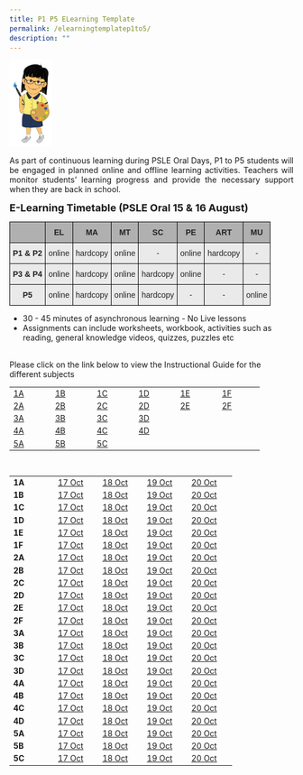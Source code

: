 ```yaml
---
title: P1 P5 ELearning Template
permalink: /elearningtemplatep1to5/
description: ""
---
```

<img src="/images/design%20girl%202a.png" 
     style="width:15%">
		 
<div style="text-align:justify;">As part of continuous learning during PSLE Oral Days, P1 to P5 students will be engaged in planned online and offline learning activities. Teachers will monitor students’ learning progress and provide the necessary support when they are back in school.</div>

<b><font size="4">E-Learning Timetable (PSLE Oral 15 &amp; 16 August)</font></b>
<style type="text/css">
.tg  {border-collapse:collapse;border-spacing:0;}
.tg td{border-color:black;border-style:solid;border-width:1px;font-family:Arial, sans-serif;font-size:14px;
  overflow:hidden;padding:10px 5px;word-break:normal;}
.tg th{border-color:black;border-style:solid;border-width:1px;font-family:Arial, sans-serif;font-size:14px;
  font-weight:normal;overflow:hidden;padding:10px 5px;word-break:normal;}
.tg .tg-n4qt{background-color:#EAEAEA;color:#222;font-weight:bold;text-align:center;vertical-align:top}
.tg .tg-y7qa{background-color:#EAEAEA;color:#222;text-align:left;vertical-align:top}
.tg .tg-dwlh{background-color:#B0B0B0;color:#222;font-weight:bold;text-align:center;vertical-align:middle}
.tg .tg-ku5w{background-color:#EAEAEA;color:#222;text-align:center;vertical-align:middle}
</style>
<table class="tg"><thead><tr>
    <th class="tg-dwlh"></th>
    <th class="tg-dwlh">EL</th>
    <th class="tg-dwlh">MA</th>
    <th class="tg-dwlh">MT</th>
	  <th class="tg-dwlh">SC</th>
    <th class="tg-dwlh">PE</th>
    <th class="tg-dwlh">ART</th>
    <th class="tg-dwlh">MU</th>
  </tr></thead><tbody>
  <tr>
		<td class="tg-n4qt"><b>P1 & P2</b></td>
    <td class="tg-ku5w">online</td>
    <td class="tg-ku5w">hardcopy</td>
    <td class="tg-ku5w">online</td>
    <td class="tg-ku5w">-</td>
    <td class="tg-ku5w">online</td>
    <td class="tg-ku5w">hardcopy</td>
    <td class="tg-ku5w">-</td>
  </tr><tr>
    <td class="tg-n4qt"><b>P3 & P4</b></td>
    <td class="tg-ku5w">online</td>
    <td class="tg-ku5w">hardcopy</td>
    <td class="tg-ku5w">online</td>
    <td class="tg-ku5w">hardcopy</td>
    <td class="tg-ku5w">online</td>
    <td class="tg-ku5w">-</td>
    <td class="tg-ku5w">-</td>
  </tr><tr>
    <td class="tg-n4qt"><b>P5</b></td>
    <td class="tg-ku5w">online</td>
    <td class="tg-ku5w">hardcopy</td>
    <td class="tg-ku5w">online</td>
    <td class="tg-ku5w">hardcopy</td>
    <td class="tg-ku5w">-</td>
    <td class="tg-ku5w">-</td>
    <td class="tg-ku5w">online</td>
  </tr></tbody></table>

<ul>
<li>30 - 45 minutes of asynchronous learning - No Live lessons</li>
<li>Assignments can include worksheets, workbook, activities such as reading, general knowledge videos, quizzes, puzzles etc</li>
</ul>
<br>Please click on the link below to view the Instructional Guide for the different subjects<br>

<table class="ive_eobj_center iveo_table ives_tab_simple3">
<tbody>
<tr>
<td style="width: 60px;"><a href="https://docs.google.com/spreadsheets/d/e/2PACX-1vR5gk9AjLN3cg-jvgZav_7ewf9lEkX5wj5TcHGNqaBJnluc1025h-j9yzRTgf3cxzBxaSS6Nu9cWjRE/pubhtml" target="_blank">1A</a>
</td>
<td style="width: 60px;"><a href="https://docs.google.com/spreadsheets/d/e/2PACX-1vRv_kQhREp5N3X0vPXKunUka1UevOPnJbM3mSzITbHE9x_hYnGyN108fmpKB-R28uTm9slNTBci4yp6/pubhtml" target="_blank">1B</a>
</td>
<td style="width: 60px;"><a href="https://docs.google.com/spreadsheets/d/e/2PACX-1vT9MWpahSb8d6q2BfLHIHMNUtkldpKxn8-G-LGCsozdK7DxszLQ2Nasy4d4hZyqepEZV-8532bjJ8eb/pubhtml" target="_blank">1C</a>
</td>
<td style="width: 60px;"><a href="https://docs.google.com/spreadsheets/d/e/2PACX-1vRRDzhsnGxJbNm7ntQ50prCLF0HYakR_OdZd7XDxAV7wgpKt6ljkNs9fl30DySX6hamulTbyG9m8Tep/pubhtml" target="_blank">1D</a>
</td>
<td style="width: 60px;"><a href="https://docs.google.com/spreadsheets/d/e/2PACX-1vSde2ycsdZ85CCC-xFQAKSmsMIutF3KRtj-1MfR6pDbDcggGrUV3K2gG5R-70sijzWD8eSB0w6KuTvO/pubhtml" target="_blank">1E</a>
</td>
<td style="width: 60px;"><a href="https://docs.google.com/spreadsheets/d/e/2PACX-1vTm3o22SAOTevG26WFgkzlbFETbRYCWJPTV5n8GpbCT8vOJVi50cs2MNuXX8cqT6YLJndXjz_x3TZ-N/pubhtml" target="_blank">1F</a>
</td>
</tr>
<tr>
<td><a href="https://docs.google.com/spreadsheets/d/e/2PACX-1vT0hJyAW-yiINM_VOpr79qhzGDYF5Jl1t-UDZ8wCv31RUVltyJAFEjULcNoThB_BAXsLHFxuRXOcVWU/pubhtml" target="_blank">2A</a>
</td>
<td><a href="https://docs.google.com/spreadsheets/d/e/2PACX-1vQryUI21PLw-CWpP-StMYBfNXpDNFdsVDHGOz9DrhTF21TqoXBEFfypis0IbBXnkHocyvq8UC-wWI7H/pubhtml" target="_blank">2B</a>
</td>
<td><a href="https://docs.google.com/spreadsheets/d/e/2PACX-1vReHEaHYKFLiZ84v6mcYCRGV-FqatlY87TCEuqMDwC6UjCKpW1OIEzp97xLO6sChu6hJJss3QWESiFN/pubhtml" target="_blank">2C</a>
</td>
<td><a href="https://docs.google.com/spreadsheets/d/e/2PACX-1vSy9BHjIubA6dtaG3cXFPKpjI8vuMih1CynWXfKe1slOMs8Bsy9i0UfwRh4nQ64oAH_sAdlUO3qWP48/pubhtml" target="_blank">2D</a>
</td>
<td><a href="https://docs.google.com/spreadsheets/d/e/2PACX-1vQJeW8SSu_Gr6euxe8Kv744jStO8sEbxoaJxe3bvTkVRohLk-kC5ErVBh5MxKE1X0P0nCsaHqxX-p-s/pubhtml" target="_blank">2E</a>
</td>
<td style="width: 60px;"><a href="https://docs.google.com/spreadsheets/d/e/2PACX-1vSA1UYACaw2n2BxtriQLiLZ-R-Pn-e3wmn_V4HrjV-2CNLQJNB7ZUeD84HKrxHpbEfAvqHW_KOZ-2K9/pubhtml" target="_blank">2F</a>
</td>
</tr>
<tr>
<td><a href="https://docs.google.com/spreadsheets/d/e/2PACX-1vTkLpBGvyQ492aQLVsR5HhmVboRY9YBlRf9nVfapS0yYdJimlLqdgdy2S4DIJzPdRpGZ0TaKkgRP7Te/pubhtml" target="_blank">3A</a>
</td>
<td><a href="https://docs.google.com/spreadsheets/d/e/2PACX-1vQNwVzdaJJ5ZA5fWsQ9sufp8Cu_9hOX-94UDz2bN_xLBg0Baz7PmdrR8uxJwHozBy5Z2ipaFxrxyIS6/pubhtml" target="_blank">3B</a>
</td>
<td><a href="https://docs.google.com/spreadsheets/d/e/2PACX-1vSDl4uQ8ywVRGw1uUdZx17cFhb_8sMT284Qfs0yWbyo6sDUZ-7ix063pSgBZPPWPiLl-lo2lJkfS5YY/pubhtml" target="_blank">3C</a>
</td>
<td><a href="https://docs.google.com/spreadsheets/d/e/2PACX-1vQOlBLO2jSoPGNXeYbHWSdY5IxpXhCWPFFRgqpz0yvJbG9kqllMfMMBHflfgffzBTNZHJyVOV6YfTkX/pubhtml" target="_blank">3D</a>
</td>
<td>&nbsp;
</td>
<td style="width: 60px;">&nbsp;
</td>
</tr>
<tr>
<td><a href="https://docs.google.com/spreadsheets/d/e/2PACX-1vQsk_eqzCAbulQ-TawXGhEd7UVACG-vneKDEmncRXBgnI7J1FTi9A-KIZCWtslDQobr7VEXzwb_6ZEo/pubhtml" target="_blank">4A</a>
</td>
<td><a href="https://docs.google.com/spreadsheets/d/e/2PACX-1vQ7k7O8e-eJNHNSEF41qkN4VES6DmXoBbuUeImvq6feyIrR_RZrkn6aklH6ChWpXYChpLqILwN2Muo_/pubhtml" target="_blank">4B</a>
</td>
<td><a href="https://docs.google.com/spreadsheets/d/e/2PACX-1vThI5RQSzXgcjt_BUR56OrHHnIepCNRfjspuRhkuV572gaMitqt1ZoZT8Wqvj9RQiugofO960DYv2tb/pubhtml" target="_blank">4C</a>
</td>
<td><a href="https://docs.google.com/spreadsheets/d/e/2PACX-1vRcp6vcG3nCZvl_dDPMCLQyL9a5JI4f8dOZEUBsqP6EueTHrmRJr8rkSRBSXeXU2MEiHn1-1rGUB0hO/pubhtml" target="_blank">4D</a>
</td>
<td>&nbsp;
</td>
<td style="width: 60px;">&nbsp;
</td>
</tr>
<tr>
<td><a href="https://docs.google.com/spreadsheets/d/e/2PACX-1vRL7r_J0iZoXkYetb5SIGBfRm7FGRjjBapIBqJhmcZ7wfDhgYDMzL3HNwdRbxc_-J642NJMiQNv0zK9/pubhtml" target="_blank">5A</a>
</td>
<td><a href="https://docs.google.com/spreadsheets/d/e/2PACX-1vSQY1J6Gzv6ZIki1jQ8g2u3iFGnnk6B2Pd7Gqiqro6wXljXQY7ps5qqb2VIIAKUI8pUA7RqsgUCe-mg/pubhtml" target="_blank">5B</a>
</td>
<td><a href="https://docs.google.com/spreadsheets/d/e/2PACX-1vTttmBOc5uEMBTSkpu_EfcvMsjngWcOwYOM_7GgA1cQs95OfB6ow8MFHVw4qPcmMmZDfG7wMeAhs3vd/pubhtml" target="_blank">5C</a>
</td>
<td>&nbsp;
</td>
<td>&nbsp;
</td>
<td style="width: 60px;">&nbsp;
</td>
</tr>
</tbody>
</table><br>

<table style="width: 100%;">
<tbody><tr>
<td style="width: 15%;"><b>1A</b></td>
<td style="width: 15%;"><a href="xx" target="_blank">17 Oct</a></td>
<td style="width: 15%;"><a href="xx" target="_blank">18 Oct</a></td>
<td style="width: 15%;"><a href="xx" target="_blank">19 Oct</a></td>
<td style="width: 15%;"><a href="xx" target="_blank">20 Oct</a></td>
</tr><tr>
<td><b>1B</b></td>
<td><a href="xxx" target="_blank">17 Oct</a></td>
<td><a href="xxx" target="_blank">18 Oct</a></td>
<td><a href="xx" target="_blank">19 Oct</a></td>
<td><a href="xx" target="_blank">20 Oct</a></td>
</tr><tr>
<td><b>1C</b></td>
<td><a href="xxx" target="_blank">17 Oct</a></td>
<td><a href="xxx" target="_blank">18 Oct</a></td>
<td><a href="xx" target="_blank">19 Oct</a></td>
<td><a href="xx" target="_blank">20 Oct</a></td>
</tr><tr>
<td><b>1D</b></td>
<td><a href="xxx" target="_blank">17 Oct</a></td>
<td><a href="xxx" target="_blank">18 Oct</a></td>
<td><a href="xx" target="_blank">19 Oct</a></td>
<td><a href="xx" target="_blank">20 Oct</a></td>
</tr><tr>
<td><b>1E</b></td>
<td><a href="xxx" target="_blank">17 Oct</a></td>
<td><a href="xxx" target="_blank">18 Oct</a></td>
<td><a href="xx" target="_blank">19 Oct</a></td>
<td><a href="xx" target="_blank">20 Oct</a></td>
</tr><tr>
<td><b>1F</b></td>
<td><a href="xxx" target="_blank">17 Oct</a></td>
<td><a href="xxx" target="_blank">18 Oct</a></td>
<td><a href="xx" target="_blank">19 Oct</a></td>
<td><a href="xx" target="_blank">20 Oct</a></td>
</tr><tr>
<td><b>2A</b></td>
<td><a href="xxx" target="_blank">17 Oct</a></td>
<td><a href="xxx" target="_blank">18 Oct</a></td>
<td><a href="xx" target="_blank">19 Oct</a></td>
<td><a href="xx" target="_blank">20 Oct</a></td>
</tr><tr>
<td><b>2B</b></td>
<td><a href="xxx" target="_blank">17 Oct</a></td>
<td><a href="xxx" target="_blank">18 Oct</a></td>
<td><a href="xx" target="_blank">19 Oct</a></td>
<td><a href="xx" target="_blank">20 Oct</a></td>
</tr><tr>
<td><b>2C</b></td>
<td><a href="xxx" target="_blank">17 Oct</a></td>
<td><a href="xxx" target="_blank">18 Oct</a></td>
<td><a href="xx" target="_blank">19 Oct</a></td>
<td><a href="xx" target="_blank">20 Oct</a></td>
</tr><tr>
<td><b>2D</b></td>
<td><a href="xxx" target="_blank">17 Oct</a></td>
<td><a href="xxx" target="_blank">18 Oct</a></td>
<td><a href="xx" target="_blank">19 Oct</a></td>
<td><a href="xx" target="_blank">20 Oct</a></td>
</tr><tr>
<td><b>2E</b></td>
<td><a href="xxx" target="_blank">17 Oct</a></td>
<td><a href="xxx" target="_blank">18 Oct</a></td>
<td><a href="xx" target="_blank">19 Oct</a></td>
<td><a href="xx" target="_blank">20 Oct</a></td>
</tr><tr>
<td><b>2F</b></td>
<td><a href="xxx" target="_blank">17 Oct</a></td>
<td><a href="xxx" target="_blank">18 Oct</a></td>
<td><a href="xx" target="_blank">19 Oct</a></td>
<td><a href="xx" target="_blank">20 Oct</a></td>
</tr><tr>
<td><b>3A</b></td>
<td><a href="xxx" target="_blank">17 Oct</a></td>
<td><a href="xxx" target="_blank">18 Oct</a></td>
<td><a href="xx" target="_blank">19 Oct</a></td>
<td><a href="xx" target="_blank">20 Oct</a></td>
</tr><tr>
<td><b>3B</b></td>
<td><a href="xxx" target="_blank">17 Oct</a></td>
<td><a href="xxx" target="_blank">18 Oct</a></td>
<td><a href="xx" target="_blank">19 Oct</a></td>
<td><a href="xx" target="_blank">20 Oct</a></td>
</tr><tr>
<td><b>3C</b></td>
<td><a href="xxx" target="_blank">17 Oct</a></td>
<td><a href="xxx" target="_blank">18 Oct</a></td>
<td><a href="xx" target="_blank">19 Oct</a></td>
<td><a href="xx" target="_blank">20 Oct</a></td>
</tr><tr>
<td><b>3D</b></td>
<td><a href="xxx" target="_blank">17 Oct</a></td>
<td><a href="xxx" target="_blank">18 Oct</a></td>
<td><a href="xx" target="_blank">19 Oct</a></td>
<td><a href="xx" target="_blank">20 Oct</a></td>
</tr><tr>
<td><b>4A</b></td>
<td><a href="xxx" target="_blank">17 Oct</a></td>
<td><a href="xxx" target="_blank">18 Oct</a></td>
<td><a href="xx" target="_blank">19 Oct</a></td>
<td><a href="xx" target="_blank">20 Oct</a></td>
</tr><tr>
<td><b>4B</b></td>
<td><a href="xxx" target="_blank">17 Oct</a></td>
<td><a href="xxx" target="_blank">18 Oct</a></td>
<td><a href="xx" target="_blank">19 Oct</a></td>
<td><a href="xx" target="_blank">20 Oct</a></td>
</tr><tr>
<td><b>4C</b></td>
<td><a href="xxx" target="_blank">17 Oct</a></td>
<td><a href="xxx" target="_blank">18 Oct</a></td>
<td><a href="xx" target="_blank">19 Oct</a></td>
<td><a href="xx" target="_blank">20 Oct</a></td>
</tr><tr>
<td><b>4D</b></td>
<td><a href="xxx" target="_blank">17 Oct</a></td>
<td><a href="xxx" target="_blank">18 Oct</a></td>
<td><a href="xx" target="_blank">19 Oct</a></td>
<td><a href="xx" target="_blank">20 Oct</a></td>
</tr><tr>
<td><b>5A</b></td>
<td><a href="xxx" target="_blank">17 Oct</a></td>
<td><a href="xxx" target="_blank">18 Oct</a></td>
<td><a href="xx" target="_blank">19 Oct</a></td>
<td><a href="xx" target="_blank">20 Oct</a></td>
</tr><tr>
<td><b>5B</b></td>
<td><a href="xxx" target="_blank">17 Oct</a></td>
<td><a href="xxx" target="_blank">18 Oct</a></td>
<td><a href="xx" target="_blank">19 Oct</a></td>
<td><a href="xx" target="_blank">20 Oct</a></td>
</tr><tr>
<td><b>5C</b></td>
<td><a href="xxx" target="_blank">17 Oct</a></td>
<td><a href="xxx" target="_blank">18 Oct</a></td>
<td><a href="xx" target="_blank">19 Oct</a></td>
<td><a href="xx" target="_blank">20 Oct</a></td>
</tr>
</tbody>
</table><br>